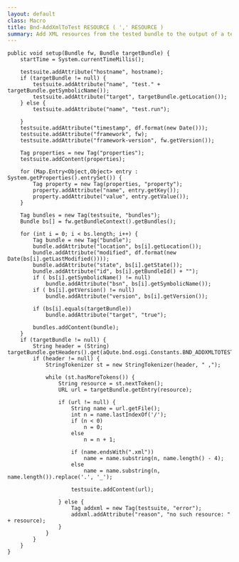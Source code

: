 ```yaml
---
layout: default
class: Macro
title: Bnd-AddXmlToTest RESOURCE ( ',' RESOURCE )
summary: Add XML resources from the tested bundle to the output of a test report.
---
```


	public void setup(Bundle fw, Bundle targetBundle) {
		startTime = System.currentTimeMillis();

		testsuite.addAttribute("hostname", hostname);
		if (targetBundle != null) {
			testsuite.addAttribute("name", "test." + targetBundle.getSymbolicName());
			testsuite.addAttribute("target", targetBundle.getLocation());
		} else {
			testsuite.addAttribute("name", "test.run");

		}
		testsuite.addAttribute("timestamp", df.format(new Date()));
		testsuite.addAttribute("framework", fw);
		testsuite.addAttribute("framework-version", fw.getVersion());

		Tag properties = new Tag("properties");
		testsuite.addContent(properties);

		for (Map.Entry<Object,Object> entry : System.getProperties().entrySet()) {
			Tag property = new Tag(properties, "property");
			property.addAttribute("name", entry.getKey());
			property.addAttribute("value", entry.getValue());
		}

		Tag bundles = new Tag(testsuite, "bundles");
		Bundle bs[] = fw.getBundleContext().getBundles();

		for (int i = 0; i < bs.length; i++) {
			Tag bundle = new Tag("bundle");
			bundle.addAttribute("location", bs[i].getLocation());
			bundle.addAttribute("modified", df.format(new Date(bs[i].getLastModified())));
			bundle.addAttribute("state", bs[i].getState());
			bundle.addAttribute("id", bs[i].getBundleId() + "");
			if ( bs[i].getSymbolicName() != null)
				bundle.addAttribute("bsn", bs[i].getSymbolicName());
			if ( bs[i].getVersion() != null)
				bundle.addAttribute("version", bs[i].getVersion());

			if (bs[i].equals(targetBundle))
				bundle.addAttribute("target", "true");

			bundles.addContent(bundle);
		}
		if (targetBundle != null) {
			String header = (String) targetBundle.getHeaders().get(aQute.bnd.osgi.Constants.BND_ADDXMLTOTEST);
			if (header != null) {
				StringTokenizer st = new StringTokenizer(header, " ,");

				while (st.hasMoreTokens()) {
					String resource = st.nextToken();
					URL url = targetBundle.getEntry(resource);

					if (url != null) {
						String name = url.getFile();
						int n = name.lastIndexOf('/');
						if (n < 0)
							n = 0;
						else
							n = n + 1;

						if (name.endsWith(".xml"))
							name = name.substring(n, name.length() - 4);
						else
							name = name.substring(n, name.length()).replace('.', '_');

						testsuite.addContent(url);

					} else {
						Tag addxml = new Tag(testsuite, "error");
						addxml.addAttribute("reason", "no such resource: " + resource);
					}
				}
			}
		}
	}
